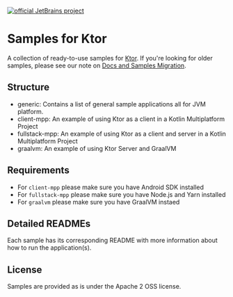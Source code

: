 [![official JetBrains project](https://jb.gg/badges/official-flat-square.svg)](https://confluence.jetbrains.com/display/ALL/JetBrains+on+GitHub)

# Samples for Ktor

A collection of ready-to-use samples for [Ktor](https://ktor.io). If you're looking for older samples, please see our note on [Docs and Samples Migration](https://blog.jetbrains.com/ktor/2020/09/16/docs-and-samples-migration/). 
   
## Structure

* generic: Contains a list of general sample applications all for JVM platform.
* client-mpp: An example of using Ktor as a client in a Kotlin Multiplatform Project
* fullstack-mpp: An example of using Ktor as a client and server in a Kotlin Multiplatform Project
* graalvm: An example of using Ktor Server and GraalVM

## Requirements 

* For `client-mpp` please make sure you have Android SDK installed
* For `fullstack-mpp` please make sure you have Node.js and Yarn installed
* For `graalvm` please make sure you have GraalVM instaed

## Detailed READMEs

Each sample has its corresponding README with more information about how to run the application(s).

## License

Samples are provided as is under the Apache 2 OSS license. 

